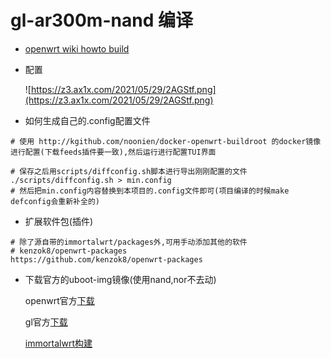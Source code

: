 
# gl-ar300m-nand 编译

- [openwrt wiki howto build](https://openwrt.org/zh-cn/doc/howto/build)

- 配置

  ![https://z3.ax1x.com/2021/05/29/2AGStf.png](https://z3.ax1x.com/2021/05/29/2AGStf.png)


- 如何生成自己的.config配置文件

```shell
# 使用 http://kgithub.com/noonien/docker-openwrt-buildroot 的docker镜像进行配置(下载feeds插件要一致),然后运行进行配置TUI界面

# 保存之后用scripts/diffconfig.sh脚本进行导出刚刚配置的文件
./scripts/diffconfig.sh > min.config
# 然后把min.config内容替换到本项目的.config文件即可(项目编译的时候make defconfig会重新补全的)
```

- 扩展软件包(插件)

```shell
# 除了源自带的immortalwrt/packages外,可用手动添加其他的软件
# kenzok8/openwrt-packages
https://github.com/kenzok8/openwrt-packages
```

- 下载官方的uboot-img镜像(使用nand,nor不去动)

  openwrt官方[下载](https://downloads.openwrt.org/releases/22.03.3/targets/ath79/nand/)

  gl官方[下载](https://docs.gl-inet.com/en/3/release_notes/gl-ar300m/)

  [immortalwrt构建](https://downloads.immortalwrt.org/releases/21.02.3/targets/ath79/nand/)
